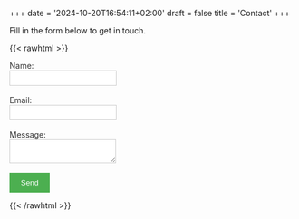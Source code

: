 +++
date = '2024-10-20T16:54:11+02:00'
draft = false
title = 'Contact'
+++

Fill in the form below to get in touch.

{{< rawhtml >}}
<form action="https://formspree.io/f/xnqyopwy" method="post" role="form">
    <label for="name" style="color: #333; display: block;">Name:</label>
    <input type="text" id="name" name="name" required style="border: 1px solid #ccc; padding: 5px; display: block;">
    <br>
    <label for="email" style="color: #333; display: block;">Email:</label>
    <input type="email" id="email" name="email" required style="border: 1px solid #ccc; padding: 5px; display: block;">
    <br>
    <label for="message" style="color: #333; display: block;">Message:</label>
    <textarea id="message" name="message" required style="border: 1px solid #ccc; padding: 5px; display: block;"></textarea>
    <br>
    <button type="submit" style="background-color: #4CAF50; color: white; border: none; padding: 10px 20px;">Send</button>
</form>
{{< /rawhtml >}}